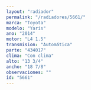 ```yaml
---
layout: "radiador"
permalink: "/radiadores/5661/"
marca: "Toyota"
modelo: "Yaris"
ano: "2014"
motor: "L4 1.5"
transmision: "Automática"
parte: "434017"
clima: "Con clima"
alto: "13 3/4"
ancho: "18 7/8"
observaciones: ""
id: "5661"
---
```


